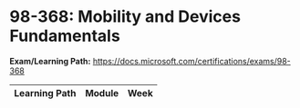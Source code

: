 # 98-368: Mobility and Devices Fundamentals

**Exam/Learning Path:** https://docs.microsoft.com/certifications/exams/98-368

| **Learning Path** | **Module** | **Week** |
|-|-|-|
